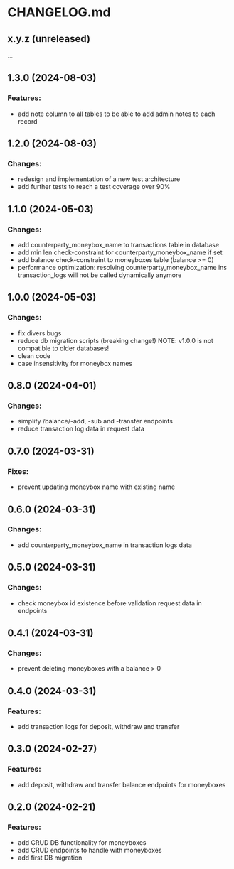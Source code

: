 # CHANGELOG.md

## x.y.z (unreleased)
...

## 1.3.0 (2024-08-03)
### Features:
- add note column to all tables to be able to add admin notes to each record

## 1.2.0 (2024-08-03)
### Changes:
- redesign and implementation of a new test architecture
- add further tests to reach a test coverage over 90%

## 1.1.0 (2024-05-03)
### Changes:
- add counterparty_moneybox_name to transactions table in database
- add min len check-constraint for counterparty_moneybox_name if set
- add balance check-constraint to moneyboxes table (balance >= 0)
- performance optimization: resolving counterparty_moneybox_name ins transaction_logs will not be called dynamically anymore

## 1.0.0 (2024-05-03)
### Changes:
- fix divers bugs
- reduce db migration scripts (breaking change!) NOTE: v1.0.0 is not compatible to older databases!
- clean code
- case insensitivity for moneybox names


## 0.8.0 (2024-04-01)

### Changes:
- simplify /balance/-add, -sub and -transfer endpoints
- reduce transaction log data in request data

## 0.7.0 (2024-03-31)

### Fixes:
- prevent updating moneybox name with existing name


## 0.6.0 (2024-03-31)

### Changes:
- add counterparty_moneybox_name in transaction logs data

## 0.5.0 (2024-03-31)

### Changes:
- check moneybox id existence before validation request data in endpoints

## 0.4.1 (2024-03-31)

### Changes:
- prevent deleting moneyboxes with a balance > 0

## 0.4.0 (2024-03-31)

### Features:
- add transaction logs for deposit, withdraw and transfer

## 0.3.0 (2024-02-27)

### Features:
- add deposit, withdraw and transfer balance endpoints for moneyboxes


## 0.2.0 (2024-02-21)

### Features:
- add CRUD DB functionality for moneyboxes
- add CRUD endpoints to handle with moneyboxes
- add first DB migration
